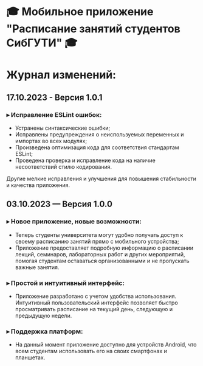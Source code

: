 # 🎓 Мобильное приложение "Расписание занятий студентов СибГУТИ" 🎓

# Журнал изменений:

## 17.10.2023 - Версия 1.0.1

### ▸ Исправление ESLint ошибок:

* Устранены синтаксические ошибки;
* Исправлены предупреждения о неиспользуемых переменных и импортах во всех модулях;
* Произведена оптимизация кода для соответствия стандартам ESLint;
* Проведена проверка и исправление кода на наличие несоответствий стилю кодирования.

Другие мелкие исправления и улучшения для повышения стабильности и качества приложения.

## 03.10.2023 — Версия 1.0.0

### ▸ Новое приложение, новые возможности:

* Теперь студенты университета могут удобно получать доступ к своему расписанию занятий прямо с мобильного устройства;
* Приложение предоставляет подробную информацию о расписании лекций, семинаров, лабораторных работ и других мероприятий,
  помогая студентам оставаться организованными и не пропускать важные занятия.

### ▸ Простой и интуитивный интерфейс:

* Приложение разработано с учетом удобства использования. Интуитивный пользовательский интерфейс позволяет быстро
  просматривать расписание на текущий день, следующую и предыдущую недели.

### ▸ Поддержка платформ:

* На данный момент приложение доступно для устройств Android, что всем студентам использовать его на своих смартфонах и
  планшетах.
